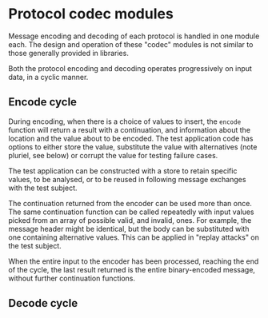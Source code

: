 # Protocol codec modules

Message encoding and decoding of each protocol is handled in one module
each. The design and operation of these "codec" modules is not similar to
those generally provided in libraries.

Both the protocol encoding and decoding operates progressively on input
data, in a cyclic manner.

## Encode cycle

During encoding, when there is a choice of values to insert, the `encode`
function will return a result with a continuation, and information about the
location and the value about to be encoded.  The test application code has
options to either store the value, substitute the value with alternatives
(note pluriel, see below) or corrupt the value for testing failure cases.

The test application can be constructed with a store to retain specific
values, to be analysed, or to be reused in following message exchanges with
the test subject.

The continuation returned from the encoder can be used more than once. The
same continuation function can be called repeatedly with input values picked
from an array of possible valid, and invalid, ones. For example, the message
header might be identical, but the body can be substituted with one
containing alternative values. This can be applied in "replay attacks" on
the test subject.

When the entire input to the encoder has been processed, reaching the end of
the cycle, the last result returned is the entire binary-encoded message,
without further continuation functions.

## Decode cycle

